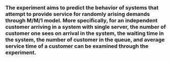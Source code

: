 ### The experiment aims to predict the behavior of systems that attempt to provide service for randomly arising demands through M/M/1 model. More specifically, for an independent customer arriving in a system with single server, the number of customer one sees on arrival in the system, the waiting time in the system, the number of customer in the queue, and average service time of a customer can be examined through the experiment.
